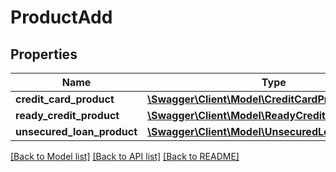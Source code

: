 # ProductAdd

## Properties
Name | Type | Description | Notes
------------ | ------------- | ------------- | -------------
**credit_card_product** | [**\Swagger\Client\Model\CreditCardProductAdd**](CreditCardProductAdd.md) |  | [optional] 
**ready_credit_product** | [**\Swagger\Client\Model\ReadyCreditProductAdd**](ReadyCreditProductAdd.md) |  | [optional] 
**unsecured_loan_product** | [**\Swagger\Client\Model\UnsecuredLoanProductAdd**](UnsecuredLoanProductAdd.md) |  | [optional] 

[[Back to Model list]](../../README.md#documentation-for-models) [[Back to API list]](../../README.md#documentation-for-api-endpoints) [[Back to README]](../../README.md)

